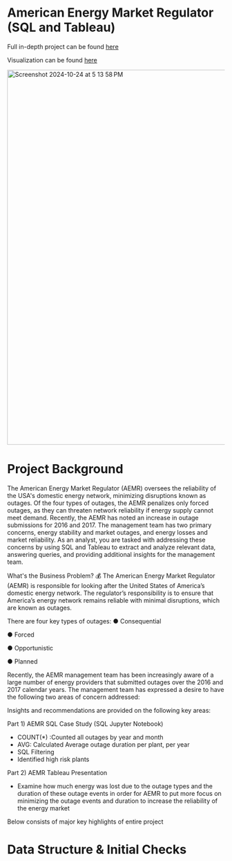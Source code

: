 # American Energy Market Regulator (SQL and Tableau)

Full in-depth project can be found [here](https://github.com/Kahvedzic/American-Energy-Market-Regulator/blob/main/SQL%20Project%20Workbook.ipynb)

Visualization can be found [here](https://public.tableau.com/app/profile/amar.kahvedzic/viz/AEMR_17071587072070/AEMRStory)

<img width="866" alt="Screenshot 2024-10-24 at 5 13 58 PM" src="https://github.com/user-attachments/assets/5498e84c-a13b-4677-936e-b964c2fb8aa2">

# Project Background

The American Energy Market Regulator (AEMR) oversees the reliability of the USA's domestic energy network, minimizing disruptions known as outages. Of the four types of outages, the AEMR penalizes only forced outages, as they can threaten network reliability if energy supply cannot meet demand. Recently, the AEMR has noted an increase in outage submissions for 2016 and 2017. The management team has two primary concerns, energy stability and market outages, and energy losses and market reliability. As an analyst, you are tasked with addressing these concerns by using SQL and Tableau to extract and analyze relevant data, answering queries, and providing additional insights for the management team.

What's the Business Problem? 💰
The American Energy Market Regulator (AEMR) is responsible for looking after the United States of America’s domestic energy network. The regulator’s responsibility is to ensure that America’s energy network remains reliable with minimal disruptions, which are known as outages.

There are four key types of outages:
● Consequential

● Forced

● Opportunistic

● Planned

Recently, the AEMR management team has been increasingly aware of a large number of energy providers that submitted outages over the 2016 and 2017 calendar years. The management team has expressed a desire to have the following two areas of concern addressed:

Insights and recommendations are provided on the following key areas:

Part 1) AEMR SQL Case Study (SQL Jupyter Notebook)
* COUNT(*) :Counted all outages by year and month
* AVG: Calculated Average outage duration per plant, per year
* SQL Filtering
* Identified high risk plants

Part 2) AEMR Tableau Presentation
* Examine how much energy was lost due to the outage types and the duration of these outage events in order for AEMR to put more focus on minimizing the outage events and duration to increase the reliability of the energy market

Below consists of major key highlights of entire project

# Data Structure & Initial Checks
